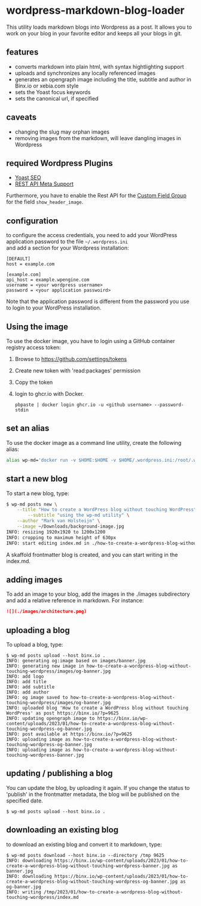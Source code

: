 # wordpress-markdown-blog-loader
This utility loads markdown blogs into Wordpress as a post. It allows you to work on your blog
in your favorite editor and keeps all your blogs in git.

## features
- converts markdown into plain html, with syntax hightlighting support
- uploads and synchronizes any locally referenced images
- generates an opengraph image including the title, subtitle and author in Binx.io or xebia.com style
- sets the Yoast focus keywords
- sets the canonical url, if specified

## caveats
- changing the slug may orphan images
- removing images from the markdown, will leave dangling images in Wordpress

## required Wordpress Plugins

- [Yoast SEO](https://wordpress.org/plugins/wordpress-seo/)
- [REST API Meta Support](https://wordpress.org/plugins/rest-api-meta-support/)

Furthermore, you have to enable the Rest API for the [Custom Field Group](https://www.advancedcustomfields.com/resources/wp-rest-api-integration/#enabling-the-rest-api-for-your-acf-fields) for the field `show_header_image`.

## configuration
to configure the access credentials, you need to add your WordPress application password to the file `~/.wordpress.ini`  
and add a section for your Wordpress installation:

```
[DEFAULT]
host = example.com

[example.com]
api_host = example.wpengine.com
username = <your wordpress username>
password = <your application passwoird>
```
Note that the application password is different from the password you use to login to your WordPress installation.

## Using the image
To use the docker image, you have to login using a GitHub container registry access token:

1. Browse to https://github.com/settings/tokens
2. Create new token with 'read:packages' permission
3. Copy the token
4. login to  ghcr.io with Docker.

   `pbpaste | docker login ghcr.io -u <github username> --password-stdin`


## set an alias
To use the docker image as a command line utility, create the following alias:

```bash
alias wp-md='docker run -v $HOME:$HOME -v $HOME/.wordpress.ini:/root/.wordpress.ini -v $PWD:/$PWD -w $PWD ghcr.io/binxio/wordpress-markdown-blog-loader:main'
```

## start a new blog
To start a new blog, type:

```bash
$ wp-md posts new \
	--title "How to create a WordPress blog without touching WordPress" \
        --subtitle "using the wp-md utility" \
	--author "Mark van Holsteijn" \
	--image ~/Downloads/background-image.jpg
INFO: resizing 1920x1920 to 1200x1200
INFO: cropping to maximum height of 630px
INFO: start editing index.md in ./how-to-create-a-wordpress-blog-without-touching-wordpress
```

A skaffold frontmatter blog is created, and you can start writing in the index.md.

## adding images
To add an image to your blog, add the images in the ./images subdirectory and add a relative reference in markdown. For instance:

```markdown
![](./images/architecture.png)
```

## uploading a blog
To upload a blog, type:

```
$ wp-md posts upload --host binx.io .
INFO: generating og:image based on images/banner.jpg
INFO: generating new image in how-to-create-a-wordpress-blog-without-touching-wordpress/images/og-banner.jpg
INFO: add logo
INFO: add title
INFO: add subtitle
INFO: add author
INFO: og image saved to how-to-create-a-wordpress-blog-without-touching-wordpress/images/og-banner.jpg
INFO: uploaded blog 'How to create a WordPress blog without touching WordPress' as post https://binx.io/?p=9625
INFO: updating opengraph image to https://binx.io/wp-content/uploads/2023/01/how-to-create-a-wordpress-blog-without-touching-wordpress-og-banner.jpg
INFO: post available at https://binx.io/?p=9625
INFO: uploading image as how-to-create-a-wordpress-blog-without-touching-wordpress-og-banner.jpg
INFO: uploading image as how-to-create-a-wordpress-blog-without-touching-wordpress-banner.jpg
```

## updating / publishing a blog
You can update the blog, by uploading it again.  If you change the status to 'publish' in the frontmatter metadata,
the blog will be published on the specified date.

```
$ wp-md posts upload --host binx.io .
```

## downloading an existing blog
to download an existing blog and convert it to markdown, type:

```
$ wp-md posts download --host binx.io --directory /tmp 9625
INFO: downloading https://binx.io/wp-content/uploads/2023/01/how-to-create-a-wordpress-blog-without-touching-wordpress-banner.jpg as banner.jpg
INFO: downloading https://binx.io/wp-content/uploads/2023/01/how-to-create-a-wordpress-blog-without-touching-wordpress-og-banner.jpg as og-banner.jpg
INFO: writing /tmp/2023/01/how-to-create-a-wordpress-blog-without-touching-wordpress/index.md
```

